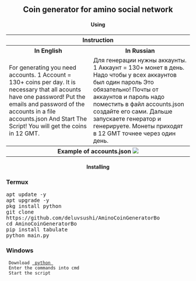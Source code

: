<body>
	<h2 align="center"> Coin generator for amino social network </h2>
	<div>
		<h4 align="center"> Using </h4>
		<table>
			<tr> <th colspan="2">Instruction</th> </tr>
			<tr>
				<th>In English</th>
				<th>In Russian</th>
			</tr>
			<tr>
				<td> For generating you need accounts. 1 Account = 130+ coins per day. It is necessary that all acounts have one password! Put the emails and password of the accounts in a file accounts.json And Start The Script! You will get the coins in 12 GMT. </td>
				<td> Для генерации нужны аккаунты. 1 Аккаунт = 130+ монет в день. Надо чтобы у всех аккаунтов был один пароль Это обязательно! Почты от аккаунтов и пароль надо поместить в файл accounts.json создайте его сами. Дальше запускаете генератор и генерируете. Монеты приходят в 12 GMT точнее через один день. </td>
			</tr>
			<tr> 
				<th colspan="2">
					Example of accounts.json
					<img src="https://i.ibb.co/vvxjMhL/IMG-20211127-170135.jpg">
				</th>
			</tr>
		</table>
	<h4 align="center"> Installing </h4>
	<div>
		<h3> Termux </h3>
		<kbd> apt update -y </kbd> <br>
		<kbd> apt upgrade -y </kbd> <br>
		<kbd> pkg install python </kbd> <br>
		<kbd> git clone https://github.com/deluvsushi/AminoCoinGeneratorBo </kbd> <br>
		<kbd> cd AminoCoinGeneratorBo </kbd> <br>
		<kbd> pip install tabulate </kbd> <br>
		<kbd> python main.py </kbd> <br>
	</div>
	<div>
		<h3> Windows </h3>
		<code> Download <a href="https://www.python.org"> python </a> </code> <br>
		<code> Enter the commands into cmd </code> <br>
		<code> Start the script </code>
	</div>
</body>
